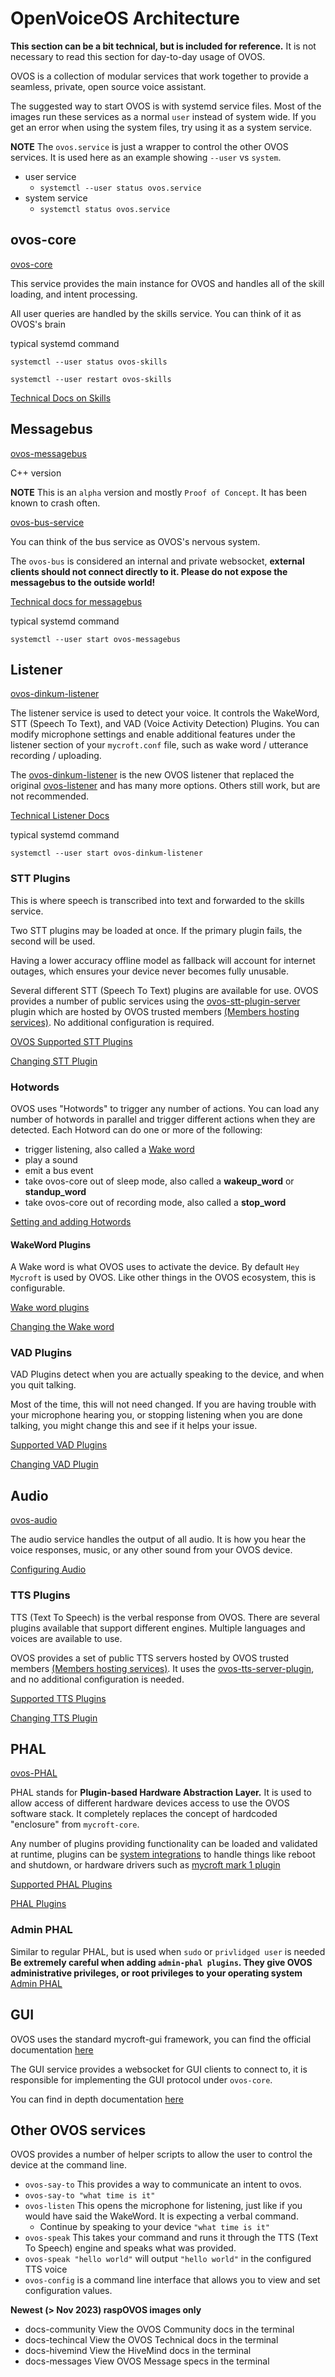 # OpenVoiceOS Architecture
**This section can be a bit technical, but is included for reference.** It is not necessary to read this section for day-to-day usage of OVOS.

OVOS is a collection of modular services that work together to provide a seamless, private, open source voice assistant.

The suggested way to start OVOS is with systemd service files.  Most of the images run these services as a normal `user` instead of system wide.  If you get an error when using the system files, try using it as a system service.

**NOTE** The `ovos.service` is just a wrapper to control the other OVOS services.  It is used here as an example showing `--user` vs `system`.

- user service
  - `systemctl --user status ovos.service`
- system service
  - `systemctl status ovos.service`

## ovos-core
[ovos-core](https://github.com/OpenVoiceOS/ovos-core)

This service provides the main instance for OVOS and handles all of the skill loading, and intent processing.

All user queries are handled by the skills service.  You can think of it as OVOS's brain

typical systemd command

`systemctl --user status ovos-skills`

`systemctl --user restart ovos-skills`

[Technical Docs on Skills](https://openvoiceos.github.io/ovos-technical-manual/skills_service/)

## Messagebus
[ovos-messagebus](https://github.com/OpenVoiceOS/ovos-messagebus)

C++ version

**NOTE** This is an `alpha` version and mostly `Proof of Concept`.  It has been known to crash often.

[ovos-bus-service](https://github.com/OpenVoiceOS/ovos-bus_service)

You can think of the bus service as OVOS's nervous system.

The `ovos-bus` is considered an internal and private websocket, **external clients should not connect directly to it.  Please do not expose the messagebus to the outside world!**

[Technical docs for messagebus](https://openvoiceos.github.io/ovos-technical-manual/bus_service/)

typical systemd command

`systemctl --user start ovos-messagebus`

## Listener
[ovos-dinkum-listener](https://github.com/OpenVoiceOS/ovos-dinkum-listener)

The listener service is used to detect your voice.  It controls the WakeWord, STT (Speech To Text), and VAD (Voice Activity Detection) Plugins.  You can modify microphone settings and enable additional features under the listener section of your `mycroft.conf` file, such as wake word / utterance recording / uploading.

The [ovos-dinkum-listener](https://github.com/OpenVoiceOS/ovos-dinkum-listener) is the new OVOS listener that replaced the original [ovos-listener](https://github.com/OpenVoiceOS/ovos-listener) and has many more options.  Others still work, but are not recommended.

[Technical Listener Docs](https://openvoiceos.github.io/ovos-technical-manual/speech_service/)

typical systemd command

`systemctl --user start ovos-dinkum-listener`

### STT Plugins

This is where speech is transcribed into text and forwarded to the skills service.

Two STT plugins may be loaded at once.  If the primary plugin fails, the second will be used.

Having a lower accuracy offline model as fallback will account for internet outages, which ensures your device never becomes fully unusable.

Several different STT (Speech To Text) plugins are available for use.  OVOS provides a number of public services using the [ovos-stt-plugin-server](https://github.com/OpenVoiceOS/ovos-stt-plugin-server) plugin which are hosted by OVOS trusted members [(Members hosting services)](325-members.md#Members-hosting-services).  No additional configuration is required.

[OVOS Supported STT Plugins](https://github.com/orgs/OpenVoiceOS/repositories?q=ovos-stt-plugin&type=all&language=&sort=)

[Changing STT Plugin](102-ht_stt.md)

### Hotwords

OVOS uses "Hotwords" to trigger any number of actions.  You can load any number of hotwords in parallel and trigger different actions when they are detected.  Each Hotword can do one or more of the following:

  - trigger listening, also called a [Wake word](#WakeWord-plugins)
  - play a sound
  - emit a bus event
  - take ovos-core out of sleep mode, also called a **wakeup_word** or **standup_word**
  - take ovos-core out of recording mode, also called a **stop_word**

  [Setting and adding Hotwords](104-ht_ww.md)

#### WakeWord Plugins

A Wake word is what OVOS uses to activate the device.  By default `Hey Mycroft` is used by OVOS.  Like other things in the OVOS ecosystem, this is configurable.

[Wake word plugins](https://github.com/orgs/OpenVoiceOS/repositories?q=ovos-ww-plugin&type=all&language=&sort=)

[Changing the Wake word](104-ht-ww.md)


### VAD Plugins
VAD Plugins detect when you are actually speaking to the device, and when you quit talking.

Most of the time, this will not need changed.  If you are having trouble with your microphone hearing you, or stopping listening when you are done talking, you might change this and see if it helps your issue.

[Supported VAD Plugins](https://github.com/orgs/OpenVoiceOS/repositories?q=ovos-vad-plugin&type=all&language=&sort=)

[Changing VAD Plugin](105-ht_vad.md)

## Audio
[ovos-audio](https://github.com/OpenVoiceOS/ovos-audio)

The audio service handles the output of all audio. It is how you hear the voice responses, music, or any other sound from your OVOS device.

[Configuring Audio](999-not-implemented)

### TTS Plugins

TTS (Text To Speech) is the verbal response from OVOS.  There are several plugins available that support different engines.  Multiple languages and voices are available to use.

OVOS provides a set of public TTS servers hosted by OVOS trusted members [(Members hosting services)](325-members.md#Members-hosting-services).  It uses the [ovos-tts-server-plugin](https://github.com/OpenVoiceOS/ovos-tts-server-plugin), and no additional configuration is needed.

[Supported TTS Plugins](https://github.com/orgs/OpenVoiceOS/repositories?q=ovos-tts-plugin&type=all&language=&sort=)

[Changing TTS Plugin](090-ht_tts.md)

## PHAL
[ovos-PHAL](https://github.com/OpenVoiceOS/ovos-PHAL)

PHAL stands for **Plugin-based Hardware Abstraction Layer.**  It is used to allow access of different hardware devices access to use the OVOS software stack.  It completely replaces the concept of hardcoded "enclosure" from `mycroft-core`.

Any number of plugins providing functionality can be loaded and validated at runtime, plugins can be [system integrations](https://github.com/OpenVoiceOS/ovos-PHAL-plugin-system) to handle things like reboot and shutdown, or hardware drivers such as [mycroft mark 1 plugin](https://github.com/OpenVoiceOS/ovos-PHAL-plugin-mk1)

[Supported PHAL Plugins](https://github.com/orgs/OpenVoiceOS/repositories?q=ovos-phal-plugin&type=all&language=&sort=)

[PHAL Plugins](110-ht_phal.md)

### Admin PHAL
Similar to regular PHAL, but is used when `sudo` or `privlidged user` is needed
**Be extremely careful when adding `admin-phal plugins`.  They give OVOS administrative privileges, or root privileges to your operating system**
[Admin PHAL](110-ht_phal.md#adimn-phal)

## GUI
OVOS uses the standard mycroft-gui framework, you can find the official documentation [here](https://mycroft-ai.gitbook.io/docs/skill-development/displaying-information/mycroft-gui)

The GUI service provides a websocket for GUI clients to connect to, it is responsible for implementing the GUI protocol under `ovos-core`.

You can find in depth documentation [here](https://openvoiceos.github.io/ovos-technical-manual/gui_service/)

## Other OVOS services

OVOS provides a number of helper scripts to allow the user to control the device at the command line.

- `ovos-say-to`  This provides a way to communicate an intent to ovos.
- `ovos-say-to "what time is it"`
- `ovos-listen`  This opens the microphone for listening, just like if you would have said the WakeWord.  It is expecting a verbal command.
  - Continue by speaking to your device `"what time is it"`
- `ovos-speak`  This takes your command and runs it through the TTS (Text To Speech) engine and speaks what was provided.
- `ovos-speak "hello world"` will output `"hello world"` in the configured TTS voice
- `ovos-config` is a command line interface that allows you to view and set configuration values.

**Newest (> Nov 2023) raspOVOS images only**

- docs-community    View the OVOS Community docs in the terminal
- docs-techincal    View the OVOS Technical docs in the terminal
- docs-hivemind     View the HiveMind docs in the terminal
- docs-messages     View OVOS Message specs in the terminal

